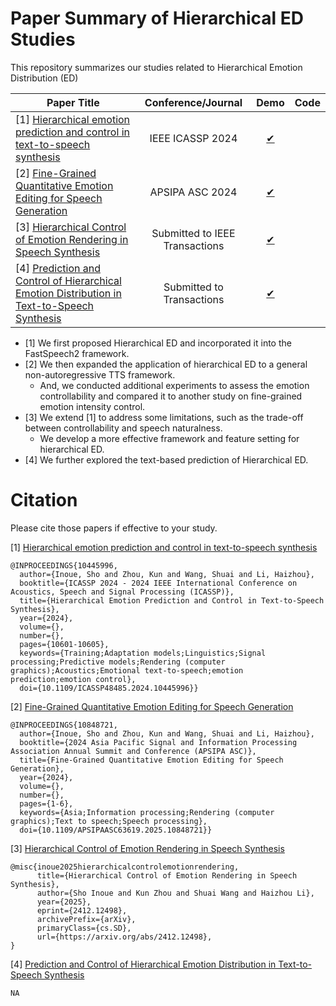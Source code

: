 # Paper Summary of Hierarchical ED Studies
This repository summarizes our studies related to Hierarchical Emotion Distribution (ED)

Paper Title                                                                                 | Conference/Journal                             | Demo  | Code                                        
------------------                                                                          | :----------------------------------:|:----------------------------------------------:|:----------------------------------------------:
[1] [Hierarchical emotion prediction and control in text-to-speech synthesis](https://arxiv.org/abs/2405.09171)                   | IEEE ICASSP 2024                    | [✔︎](https://shinshoji01.github.io/Text-Sequential-ED-Demo/)        | |
[2] [Fine-Grained Quantitative Emotion Editing for Speech Generation](https://arxiv.org/abs/2403.02002)                           | APSIPA ASC 2024                     | [✔︎](https://shinshoji01.github.io/Hierarchical-ED-Demo/)        | |
[3] [Hierarchical Control of Emotion Rendering in Speech Synthesis](https://arxiv.org/abs/2412.12498)                             | Submitted to IEEE Transactions      | [✔︎](https://shinshoji01.github.io/HED-Demo/)                   | |
[4] [Prediction and Control of Hierarchical Emotion Distribution in Text-to-Speech Synthesis]() | Submitted to Transactions       | [✔︎](https://shinshoji01.github.io/multi-step-prediction-HED/)    | |


- [1] We first proposed Hierarchical ED and incorporated it into the FastSpeech2 framework.
- [2] We then expanded the application of hierarchical ED to a general non-autoregressive TTS framework.
    - And, we conducted additional experiments to assess the emotion controllability and compared it to another study on fine-grained emotion intensity control.
- [3] We extend [1] to address some limitations, such as the trade-off between controllability and speech naturalness. 
    - We develop a more effective framework and feature setting for hierarchical ED.
- [4] We further explored the text-based prediction of Hierarchical ED.

# Citation
Please cite those papers if effective to your study.

[1] [Hierarchical emotion prediction and control in text-to-speech synthesis](https://arxiv.org/abs/2405.09171)
```
@INPROCEEDINGS{10445996,
  author={Inoue, Sho and Zhou, Kun and Wang, Shuai and Li, Haizhou},
  booktitle={ICASSP 2024 - 2024 IEEE International Conference on Acoustics, Speech and Signal Processing (ICASSP)}, 
  title={Hierarchical Emotion Prediction and Control in Text-to-Speech Synthesis}, 
  year={2024},
  volume={},
  number={},
  pages={10601-10605},
  keywords={Training;Adaptation models;Linguistics;Signal processing;Predictive models;Rendering (computer graphics);Acoustics;Emotional text-to-speech;emotion prediction;emotion control},
  doi={10.1109/ICASSP48485.2024.10445996}}
```
[2] [Fine-Grained Quantitative Emotion Editing for Speech Generation](https://arxiv.org/abs/2403.02002)
```
@INPROCEEDINGS{10848721,
  author={Inoue, Sho and Zhou, Kun and Wang, Shuai and Li, Haizhou},
  booktitle={2024 Asia Pacific Signal and Information Processing Association Annual Summit and Conference (APSIPA ASC)}, 
  title={Fine-Grained Quantitative Emotion Editing for Speech Generation}, 
  year={2024},
  volume={},
  number={},
  pages={1-6},
  keywords={Asia;Information processing;Rendering (computer graphics);Text to speech;Speech processing},
  doi={10.1109/APSIPAASC63619.2025.10848721}}
```

[3] [Hierarchical Control of Emotion Rendering in Speech Synthesis](https://arxiv.org/abs/2412.12498)
```
@misc{inoue2025hierarchicalcontrolemotionrendering,
      title={Hierarchical Control of Emotion Rendering in Speech Synthesis}, 
      author={Sho Inoue and Kun Zhou and Shuai Wang and Haizhou Li},
      year={2025},
      eprint={2412.12498},
      archivePrefix={arXiv},
      primaryClass={cs.SD},
      url={https://arxiv.org/abs/2412.12498}, 
}
```
[4] [Prediction and Control of Hierarchical Emotion Distribution in Text-to-Speech Synthesis]()
```
NA
```
